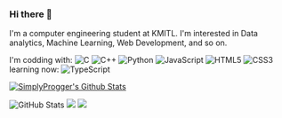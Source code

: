### Hi there 👋

I'm a computer engineering student at KMITL. I'm interested in Data analytics, Machine Learning, Web Development, and so on.

I'm codding with:
![C](https://img.shields.io/badge/c-%2300599C.svg?style=for-the-badge&logo=c&logoColor=white)
![C++](https://img.shields.io/badge/c++-%2300599C.svg?style=for-the-badge&logo=c%2B%2B&logoColor=white)
![Python](https://img.shields.io/badge/python-3670A0?style=for-the-badge&logo=python&logoColor=ffdd54)
![JavaScript](https://img.shields.io/badge/javascript-%23323330.svg?style=for-the-badge&logo=javascript&logoColor=%23F7DF1E)
![HTML5](https://img.shields.io/badge/html5-%23E34F26.svg?style=for-the-badge&logo=html5&logoColor=white)
![CSS3](https://img.shields.io/badge/css3-%231572B6.svg?style=for-the-badge&logo=css3&logoColor=white)
<br />
learning now:
![TypeScript](https://img.shields.io/badge/typescript-%23007ACC.svg?style=for-the-badge&logo=typescript&logoColor=white)


[![SimplyProgger's Github Stats](https://enigmatic-harbor-42642.herokuapp.com/?name=CaptainChuenthavorn)](https://enigmatic-harbor-42642.herokuapp.com/?name=SimplyProgger)


![GitHub Stats](https://github-readme-stats.vercel.app/api?username=CaptainChuenthavorn&theme=radical)
![](https://raw.githubusercontent.com/username/github-stats/master/generated/languages.svg#gh-dark-mode-only)
![](https://raw.githubusercontent.com/username/github-stats/master/generated/languages.svg#gh-light-mode-only)



